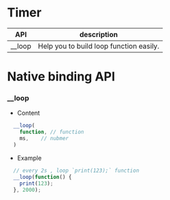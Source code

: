 # Timer


| API | description |
| --- | --- |
| __loop | Help you to build loop function easily. |

# Native binding API  


### __loop

* Content

``` js
  __loop(
    function, // function
    ms,    // nubmer
  )

```

* Example

``` js
  // every 2s , loop `print(123);` function
  __loop(function() {
    print(123);
  }, 2000);

```